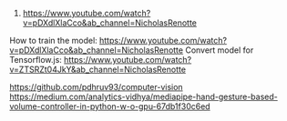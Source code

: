 1. https://www.youtube.com/watch?v=pDXdlXlaCco&ab_channel=NicholasRenotte

How to train the model: https://www.youtube.com/watch?v=pDXdlXlaCco&ab_channel=NicholasRenotte
Convert model for Tensorflow.js: https://www.youtube.com/watch?v=ZTSRZt04JkY&ab_channel=NicholasRenotte

https://github.com/pdhruv93/computer-vision
https://medium.com/analytics-vidhya/mediapipe-hand-gesture-based-volume-controller-in-python-w-o-gpu-67db1f30c6ed